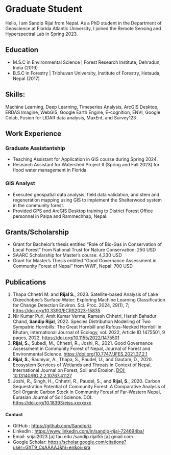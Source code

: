 # Graduate Student                                   

Hello, I am Sandip Rijal from Nepal. As a PhD student in the Department of Geoscience at Florida Atlantic University, I joined the Remote Sensing and Hyperspectral Lab in Spring 2023. 

## Education
- M.S.C in Environmental Science	| Forest Research Institute, Dehradun, India (2019)	 			        		
- B.S.C in Forestry | Tribhuvan University, Institute of Forestry, Hetauda, Nepal (2017)

## Skills: 
Machine Learning, Deep Learning, Timeseries Analysis, ArcGIS Desktop, ERDAS Imagine, WebGIS, Google Earth Engine, E-cognition, ENVI, Google Colab, Fusion for LIDAR data analysis, MaxEnt, and Survey123

## Work Experience

### Graduate Assistantship
- Teaching Assistant for Application in GIS course during Spring 2024.
- Research Assistant for Watershed Project II (Spring and Fall 2023) for flood water management in Florida.

### GIS Analyst
-	Executed geospatial data analysis, field data validation, and stem and regeneration mapping using GIS to implement the Shelterwood system in the community forest.
-	Provided GPS and ArcGIS Desktop training to District Forest Office personnel in Palpa and Rammechhap, Nepal.

## Grants/Scholarship
-	Grant for Bachelor’s thesis entitled “Role of Bio-Gas in Conservation of Local Forest” from National Trust for Nature Conservation: 250 USD
-	SAARC Scholarship for Master’s course: 4,230 USD
-	Grant for Master’s Thesis entitled “Good Governance Assessment in Community Forest of Nepal” from WWF, Nepal: 700 USD

## Publications
1. Thapa Chhetri M. and **Rijal S.**, 2023. Satellite-based Analysis of Lake Okeechobee’s Surface Water: Exploring Machine Learning Classification for Change Detection Environ. Sci. Proc. 2024, 29(1), 7; https://doi.org/10.3390/ECRS2023-15835
2. Nir Kumar Puri, Amit Kumar Verma, Ramesh Chhetri, Harish Bahadur Chand, **Sandip Rijal**, 2022. Species Distribution Modelling of Two Sympatric Hornbills: The Great Hornbill and Rufous-Necked Hornbill in Bhutan, International Journal of Ecology, vol. 2022, Article ID 1475501, 9 pages, 2022. https://doi.org/10.1155/2022/1475501
3. **Rijal, S.**, Subedi, M., Chhetri, R., Joshi, R., 2021. Good Governance Assessment in Community Forest of Nepal, Journal of Forest and Environmental Science. https://doi.org/10.7747/JFES.2021.37.2.1
4. **Rijal, S.**, Rauniyar, A., Thapa, S., Paudel, U., and Gautam, D., 2020. Ecosystem Services of Wetlands and Threats in Context of Nepal, International Journal on Forest, Soil and Erosion. [DOI: 10.13140/RG.2.2.10767.41127](https://www.researchgate.net/profile/Sandip-Rijal/publication/362788957_ECOSYSTEM_SERVICES_OF_WETLANDS_AND_THREATS_IN_CONTEXT_OF_NEPAL/links/62fef666e3c7de4c3468da70/ECOSYSTEM-SERVICES-OF-WETLANDS-AND-THREATS-IN-CONTEXT-OF-NEPAL.pdf)
5. Joshi, R., Singh, H., Chhetri, R., Paudel, S., and **Rijal, S.**, 2020. Carbon Sequestration Potential of Community Forest: A Comparative Analysis of Soil Organic Carbon Stock in Community Forest of Far-Western Nepal, Eurasian Journal of Soil Science. DOI: https://doi.org/10.18393/ejss.xxxxxxx
 
#### Contact
* GitHub : https://github.com/Sandipriz
* LinkedIn : https://www.linkedin.com/in/sandip-rijal-724694ba/
* Email: srijal2023 [a] fau.edu /sandip.rijal55 [a] gmail.com
* Google Scholar: https://scholar.google.com/citations?user=GXT9_CsAAAAJ&hl=en&oi=sra
